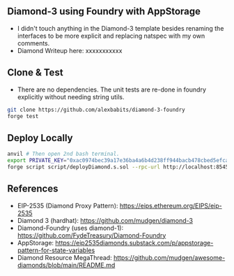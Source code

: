 ## Diamond-3 using Foundry with AppStorage
* I didn't touch anything in the Diamond-3 template besides renaming the interfaces to be more explicit and replacing natspec with my own comments.
* Diamond Writeup here: xxxxxxxxxxx 

## Clone & Test
* There are no dependencies. The unit tests are re-done in foundry explicitly without needing string utils.
```bash
git clone https://github.com/alexbabits/diamond-3-foundry
forge test
```

## Deploy Locally
```bash
anvil # Then open 2nd bash terminal.
export PRIVATE_KEY="0xac0974bec39a17e36ba4a6b4d238ff944bacb478cbed5efcae784d7bf4f2ff80" # This is a local private key from anvil.
forge script script/deployDiamond.s.sol --rpc-url http://localhost:8545 --private-key $PRIVATE_KEY --broadcast
```

## References
* EIP-2535 (Diamond Proxy Pattern): https://eips.ethereum.org/EIPS/eip-2535
* Diamond 3 (hardhat): https://github.com/mudgen/diamond-3
* Diamond-Foundry (uses diamond-1): https://github.com/FydeTreasury/Diamond-Foundry
* AppStorage: https://eip2535diamonds.substack.com/p/appstorage-pattern-for-state-variables
* Diamond Resource MegaThread: https://github.com/mudgen/awesome-diamonds/blob/main/README.md
